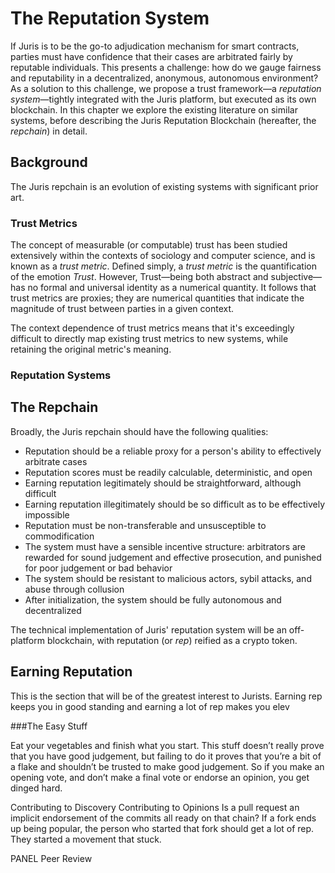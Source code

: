 # The Reputation System

If Juris is to be the go-to adjudication mechanism for smart contracts, parties must have confidence that their cases are arbitrated fairly by reputable individuals. This presents a challenge: how do we gauge fairness and reputability in a decentralized, anonymous, autonomous environment? As a solution to this challenge, we propose a trust framework—a *reputation system*—tightly integrated with the Juris platform, but executed as its own blockchain. In this chapter we explore the existing literature on similar systems, before describing the Juris Reputation Blockchain (hereafter, the *repchain*) in detail.

## Background
The Juris repchain is an evolution of existing systems with significant prior art.
### Trust Metrics
The concept of measurable (or computable) trust has been studied extensively within the contexts of sociology and computer science, and is known as a *trust metric*. Defined simply, a *trust metric* is the quantification of the emotion *Trust*. However, Trust—being both abstract and subjective—has no formal and universal identity as a numerical quantity. It follows that trust metrics are proxies; they are numerical quantities that indicate the magnitude of trust between parties in a given context.

The context dependence of trust metrics means that it's exceedingly difficult to directly map existing trust metrics to new systems, while retaining the original metric's meaning.

### Reputation Systems

## The Repchain

Broadly, the Juris repchain should have the following qualities:

- Reputation should be a reliable proxy for a person's ability to effectively arbitrate cases
- Reputation scores must be readily calculable, deterministic, and open
- Earning reputation legitimately should be straightforward, although difficult
- Earning reputation illegitimately should be so difficult as to be effectively impossible
- Reputation must be non-transferable and unsusceptible to commodification
- The system must have a sensible incentive structure: arbitrators are rewarded for sound judgement and effective prosecution, and punished for poor judgement or bad behavior
- The system should be resistant to malicious actors, sybil attacks, and abuse through collusion
- After initialization, the system should be fully autonomous and decentralized

The technical implementation of Juris' reputation system will be an off-platform blockchain, with reputation (or *rep*) reified as a crypto token.

## Earning Reputation
This is the section that will be of the greatest interest to Jurists. Earning rep keeps you in good standing and earning a lot of rep makes you elev

###The Easy Stuff

Eat your vegetables and finish what you start. This stuff doesn’t really prove that you have good judgement, but failing to do it proves that you’re a bit of a flake and shouldn’t be trusted to make good judgement. So if you make an opening vote, and don’t make a final vote or endorse an opinion, you get dinged hard.

Contributing to Discovery
Contributing to Opinions
Is a pull request an implicit endorsement of the commits all ready on that chain?
If a fork ends up being popular, the person who started that fork should get a lot of rep. They started a movement that stuck.

PANEL Peer Review
